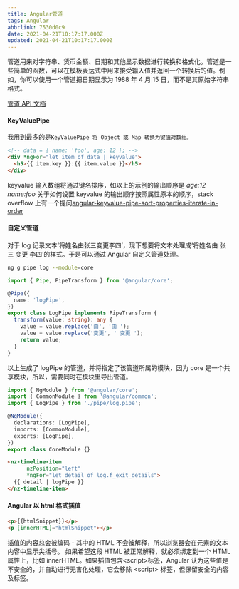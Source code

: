```yaml
---
title: Angular管道
tags: Angular
abbrlink: 7530d0c9
date: 2021-04-21T10:17:17.000Z
updated: 2021-04-21T10:17:17.000Z
---
```


管道用来对字符串、货币金额、日期和其他显示数据进行转换和格式化。管道是一些简单的函数，可以在模板表达式中用来接受输入值并返回一个转换后的值。例如，你可以使用一个管道把日期显示为 1988 年 4 月 15 日，而不是其原始字符串格式。

<!--more-->

[管道 API 文档](https://angular.cn/api/common#pipes)

#### KeyValuePipe

我用到最多的是`KeyValuePipe 将 Object 或 Map 转换为键值对数组。`

```html
<!-- data = { name: 'foo', age: 12 }; -->
<div *ngFor="let item of data | keyvalue">
  <h5>{{ item.key }}:{{ item.value }}</h5>
</div>
```

keyvalue 输入数组将通过键名排序，如以上的示例的输出顺序是 _age:12_ 　*name:foo*
关于如何设置 keyvalue 的输出顺序按照属性原本的顺序，stack overflow 上有一个提问[angular-keyvalue-pipe-sort-properties-iterate-in-order](https://stackoverflow.com/questions/52793944/angular-keyvalue-pipe-sort-properties-iterate-in-order)

#### 自定义管道

对于 log 记录文本‘将姓名由张三变更李四’，现下想要将文本处理成‘将姓名由 张三 变更 李四’的样式。于是可以通过 Angular 自定义管道处理。

```bash
ng g pipe log --module=core
```

```typescript
import { Pipe, PipeTransform } from '@angular/core';

@Pipe({
  name: 'logPipe',
})
export class LogPipe implements PipeTransform {
  transform(value: string): any {
    value = value.replace('由', '由 ');
    value = value.replace('变更', ' 变更 ');
    return value;
  }
}
```

以上生成了 logPipe 的管道，并将指定了该管道所属的模块，因为 core 是一个共享模块，所以，需要同时在模块里导出管道。

```Typescript
import { NgModule } from '@angular/core';
import { CommonModule } from '@angular/common';
import { LogPipe } from './pipe/log.pipe';

@NgModule({
  declarations: [LogPipe],
  imports: [CommonModule],
  exports: [LogPipe],
})
export class CoreModule {}
```

```HTML
<nz-timeline-item
      nzPosition="left"
      *ngFor="let detail of log.f_exit_details">
  {{ detail | logPipe }}
</nz-timeline-item>
```

#### Angular 以 html 格式插值

```html
<p>{{htmlSnippet}}</p>
<p [innerHTML]="htmlSnippet"></p>
```

插值的内容总会被编码 - 其中的 HTML 不会被解释，所以浏览器会在元素的文本内容中显示尖括号。
如果希望这段 HTML 被正常解释，就必须绑定到一个 HTML 属性上，比如 innerHTML。如果插值包含\<script\>标签，Angular 认为这些值是不安全的，并自动进行无害化处理，它会移除 \<script\> 标签，但保留安全的内容及标签。
